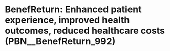 # BenefReturn: __Enhanced patient experience, improved health outcomes, reduced healthcare costs__ (PBN__BenefReturn_992)

